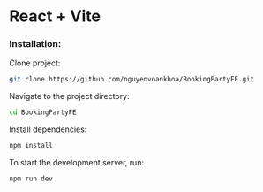 # React + Vite

### Installation:
Clone project:
```bash
git clone https://github.com/nguyenvoankhoa/BookingPartyFE.git
```

Navigate to the project directory:

```bash
cd BookingPartyFE
```

Install dependencies:

```bash
npm install
```

To start the development server, run:

```bash
npm run dev
```
